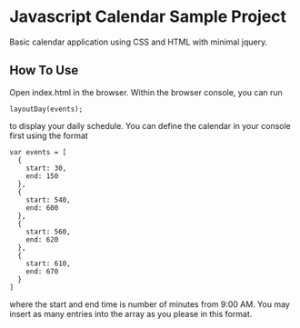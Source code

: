 # Javascript Calendar Sample Project
Basic calendar application using CSS and HTML with minimal jquery.

## How To Use

Open index.html in the browser. Within the browser console, you can run 

```
layoutDay(events);
```

to display your daily schedule. You can define the calendar in your console first using the format

```
var events = [
  {
    start: 30,
    end: 150
  },
  {
    start: 540,
    end: 600
  },
  {
    start: 560,
    end: 620
  },
  {
    start: 610,
    end: 670
  }
]
```

where the start and end time is number of minutes from 9:00 AM. You may insert as many entries into the array as you please in this format.
